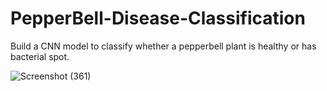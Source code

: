 # PepperBell-Disease-Classification

Build a CNN model to classify whether a pepperbell plant is healthy or has bacterial spot.

![Screenshot (361)](https://user-images.githubusercontent.com/107457149/210597961-dec234da-37f3-45a5-bf11-02724f41936d.png)
